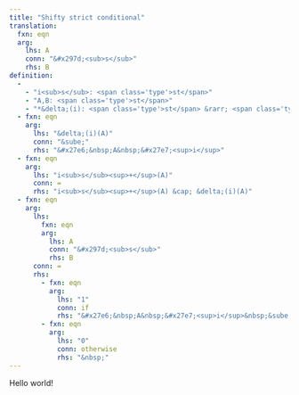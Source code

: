 ```yaml
---
title: "Shifty strict conditional"
translation:
  fxn: eqn
  arg:
    lhs: A
    conn: "&#x297d;<sub>s</sub>"
    rhs: B
definition:
  -
    - "i<sub>s</sub>: <span class='type'>st</span>"
    - "A,B: <span class='type'>st</span>"
    - "*&delta;(i): <span class='type'>st</span> &rarr; <span class='type'>st</span> a selection function determined by context <span class='var'>i</span>"
  - fxn: eqn
    arg:
      lhs: "&delta;(i)(A)"
      conn: "&sube;"
      rhs: "&#x27e6;&nbsp;A&nbsp;&#x27e7;<sup>i</sup>"
  - fxn: eqn
    arg:
      lhs: "i<sub>s</sub><sup>+</sup>(A)"
      conn: =
      rhs: "i<sub>s</sub><sup>+</sup>(A) &cap; &delta;(i)(A)"
  - fxn: eqn
    arg:
      lhs:
        fxn: eqn
        arg:
          lhs: A
          conn: "&#x297d;<sub>s</sub>"
          rhs: B
      conn: =
      rhs:
        - fxn: eqn
          arg:
            lhs: "1"
            conn: if
            rhs: "&#x27e6;&nbsp;A&nbsp;&#x27e7;<sup>i</sup>&nbsp;&sube;&nbsp;&#x27e6;&nbsp;B&nbsp;&#x27e7;<sup>i[i<sub>s</sub>&rarr;i<sub>s</sub><sup>+</sup>(A)]</sup>"
        - fxn: eqn
          arg:
            lhs: "0"
            conn: otherwise
            rhs: "&nbsp;"
---
```


Hello world!
